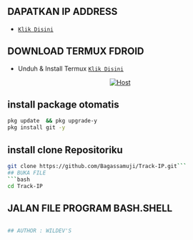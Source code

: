 ## DAPATKAN IP ADDRESS 
* [`Klik Disini`](http://ip8.com)

## DOWNLOAD TERMUX FDROID
* Unduh & Install Termux [`Klik Disini`](https://f-droid.org/repo/com.termux_118.apk)

<p align="center">
<a href="#"><img title="Host" src="https://raw.githubusercontent.com/htr-tech/release-download/master/images/banner/trackip.png"></a>
</p>

## install package otomatis 
```bash
pkg update  && pkg upgrade-y
pkg install git -y
```
## install clone Repositoriku
```bash
git clone https://github.com/Bagassamuji/Track-IP.git```
## BUKA FILE
```bash
cd Track-IP
```
## JALAN FILE PROGRAM BASH.SHELL
```bash

## AUTHOR : WILDEV'S
